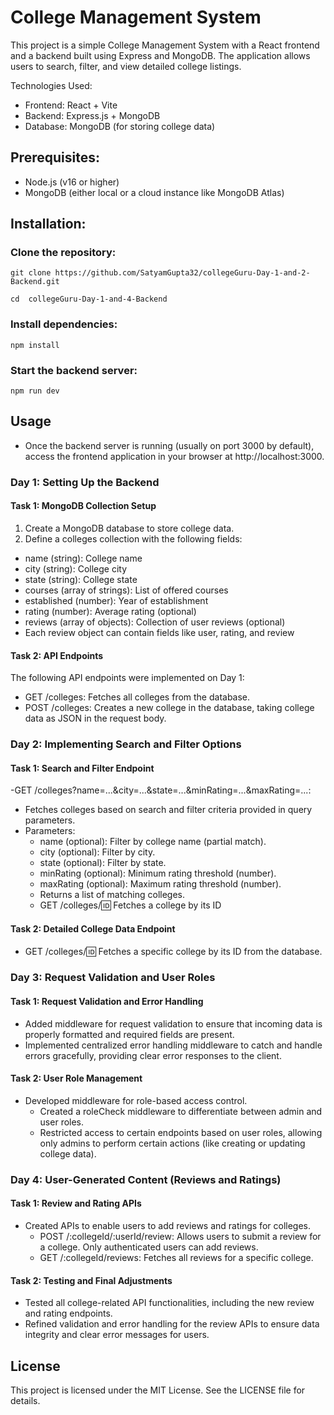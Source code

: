 # College Management System
This project is a simple College Management System with a React frontend and a backend built using Express and MongoDB. The application allows users to search, filter, and view detailed college listings.

Technologies Used:
- Frontend: React + Vite
- Backend: Express.js + MongoDB
- Database: MongoDB (for storing college data) 


## Prerequisites:
- Node.js (v16 or higher)
- MongoDB (either local or a cloud instance like MongoDB Atlas)

## Installation:

### Clone the repository:

```
git clone https://github.com/SatyamGupta32/collegeGuru-Day-1-and-2-Backend.git
```
``` 
cd  collegeGuru-Day-1-and-4-Backend
```
### Install dependencies:
```
npm install
```
### Start the backend server:
```
npm run dev
```
## Usage
- Once the backend server is running (usually on port 3000 by default), access the frontend application in your browser at http://localhost:3000.

### Day 1: Setting Up the Backend

#### Task 1: MongoDB Collection Setup
1. Create a MongoDB database to store college data.
2. Define a colleges collection with the following fields:

- name (string): College name
- city (string): College city
- state (string): College state
- courses (array of strings): List of offered courses
- established (number): Year of establishment
- rating (number): Average rating (optional)
- reviews (array of objects): Collection of user reviews (optional)
- Each review object can contain fields like user, rating, and review

#### Task 2: API Endpoints
The following API endpoints were implemented on Day 1:

- GET /colleges: Fetches all colleges from the database.
- POST /colleges: Creates a new college in the database, taking college data as JSON in the request body.

### Day 2: Implementing Search and Filter Options

#### Task 1: Search and Filter Endpoint
-GET /colleges?name=...&city=...&state=...&minRating=...&maxRating=...:
  - Fetches colleges based on search and filter criteria provided in query parameters.
  - Parameters:
      - name (optional): Filter by college name (partial match).
      - city (optional): Filter by city.
      - state (optional): Filter by state.
      - minRating (optional): Minimum rating threshold (number).
      - maxRating (optional): Maximum rating threshold (number).
      - Returns a list of matching colleges.
      - GET /colleges/:id: Fetches a college by its ID

#### Task 2: Detailed College Data Endpoint
- GET /colleges/:id: Fetches a specific college by its ID from the database.

### Day 3: Request Validation and User Roles
#### Task 1: Request Validation and Error Handling
- Added middleware for request validation to ensure that incoming data is properly formatted and required fields are present.
- Implemented centralized error handling middleware to catch and handle errors gracefully, providing clear error responses to the client.

#### Task 2: User Role Management
- Developed middleware for role-based access control.
    - Created a roleCheck middleware to differentiate between admin and user roles.
    - Restricted access to certain endpoints based on user roles, allowing only admins to perform certain actions (like creating or updating college data).

### Day 4: User-Generated Content (Reviews and Ratings)
#### Task 1: Review and Rating APIs
- Created APIs to enable users to add reviews and ratings for colleges.
    - POST /:collegeId/:userId/review: Allows users to submit a review for a college. Only authenticated users can add reviews.
    - GET /:collegeId/reviews: Fetches all reviews for a specific college.

#### Task 2: Testing and Final Adjustments
- Tested all college-related API functionalities, including the new review and rating endpoints.
- Refined validation and error handling for the review APIs to ensure data integrity and clear error messages for users.

## License
This project is licensed under the MIT License. See the LICENSE file for details.
